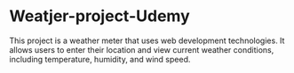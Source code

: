 # Weatjer-project-Udemy
This project is a weather meter that uses web development technologies. It allows users to enter their location and view current weather conditions, including temperature, humidity, and wind speed.
